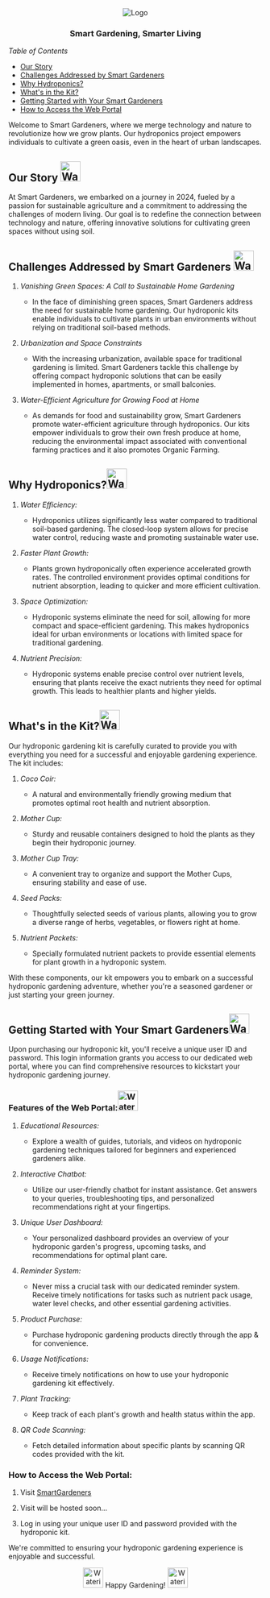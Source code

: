<div align="center">
<picture>
 <source media="(prefers-color-scheme: dark)" srcset="https://i.postimg.cc/WzM5NWSf/image.png">
 <img alt="Logo" src="https://i.postimg.cc/D0xKgPb0/68747470733a2f2f692e706f7374696d672e63632f64317256374662422f6c6f676f2e706e67.png">
</picture>
</div>

<div align="center">

### Smart Gardening, Smarter Living

</div>

*Table of Contents*

- [Our Story](#our-story)
- [Challenges Addressed by Smart Gardeners](#challenges-addressed-by-smart-gardeners)
- [Why Hydroponics?](#why-hydroponics)
- [What's in the Kit?](#whats-in-the-kit)
- [Getting Started with Your Smart Gardeners](#getting-started-with-your-smart-gardeners)
- [How to Access the Web Portal](#how-to-access-the-web-portal)

Welcome to Smart Gardeners, where we merge technology and nature to revolutionize how we grow
plants. Our hydroponics project empowers individuals to cultivate a green oasis, even in the heart
of urban landscapes.

## Our Story [<img src="https://i.postimg.cc/C1FTHfdz/watering-plants.png" alt="Watering Plants" width="40"/>](https://i.postimg.cc/C1FTHfdz/watering-plants.png)

At Smart Gardeners, we embarked on a journey in 2024, fueled by a passion for sustainable
agriculture and a commitment to addressing the challenges of modern living. Our goal is to redefine
the connection between technology and nature, offering innovative solutions for cultivating green
spaces without using soil.

## Challenges Addressed by Smart Gardeners [<img src="https://i.postimg.cc/rFS17hJ0/spider-plant.png" alt="Watering Plants" width="40"/>](https://i.postimg.cc/rFS17hJ0/spider-plant.png)

1. *Vanishing Green Spaces: A Call to Sustainable Home Gardening*

    - In the face of diminishing green spaces, Smart Gardeners address the need for sustainable home
      gardening. Our hydroponic kits enable individuals to cultivate plants in urban environments
      without relying on traditional soil-based methods.

2. *Urbanization and Space Constraints*

    - With the increasing urbanization, available space for traditional gardening is limited. Smart
      Gardeners tackle this challenge by offering compact hydroponic solutions that can be easily
      implemented in homes, apartments, or small balconies.

3. *Water-Efficient Agriculture for Growing Food at Home*
    - As demands for food and sustainability grow, Smart Gardeners promote water-efficient
      agriculture through hydroponics. Our kits empower individuals to grow their own fresh produce
      at home, reducing the environmental impact associated with conventional farming practices and
      it also promotes Organic Farming.

## Why Hydroponics?[<img src="https://i.postimg.cc/Z51h0F2S/nature.png" alt="Watering Plants" width="40"/>](https://i.postimg.cc/Z51h0F2S/nature.png)

1. *Water Efficiency:*

    - Hydroponics utilizes significantly less water compared to traditional soil-based gardening.
      The closed-loop system allows for precise water control, reducing waste and promoting
      sustainable water use.

2. *Faster Plant Growth:*

    - Plants grown hydroponically often experience accelerated growth rates. The controlled
      environment provides optimal conditions for nutrient absorption, leading to quicker and more
      efficient cultivation.

3. *Space Optimization:*

    - Hydroponic systems eliminate the need for soil, allowing for more compact and space-efficient
      gardening. This makes hydroponics ideal for urban environments or locations with limited space
      for traditional gardening.

4. *Nutrient Precision:*
    - Hydroponic systems enable precise control over nutrient levels, ensuring that plants receive
      the exact nutrients they need for optimal growth. This leads to healthier plants and higher
      yields.

## What's in the Kit?[<img src="https://i.postimg.cc/XYXCn4SP/plant.png" alt="Watering Plants" width="40"/>](https://i.postimg.cc/XYXCn4SP/plant.png)

Our hydroponic gardening kit is carefully curated to provide you with everything you need for a
successful and enjoyable gardening experience. The kit includes:

1. *Coco Coir:*

    - A natural and environmentally friendly growing medium that promotes optimal root health and
      nutrient absorption.

2. *Mother Cup:*

    - Sturdy and reusable containers designed to hold the plants as they begin their hydroponic
      journey.

3. *Mother Cup Tray:*

    - A convenient tray to organize and support the Mother Cups, ensuring stability and ease of use.

4. *Seed Packs:*

    - Thoughtfully selected seeds of various plants, allowing you to grow a diverse range of herbs,
      vegetables, or flowers right at home.

5. *Nutrient Packets:*
    - Specially formulated nutrient packets to provide essential elements for plant growth in a
      hydroponic system.

With these components, our kit empowers you to embark on a successful hydroponic gardening
adventure, whether you're a seasoned gardener or just starting your green journey.

## Getting Started with Your Smart Gardeners[<img src="https://i.postimg.cc/L8rB7nYD/worker.png" alt="Watering Plants" width="40"/>](https://i.postimg.cc/L8rB7nYD/worker.png)

Upon purchasing our hydroponic kit, you'll receive a unique user ID and password. This login
information grants you access to our dedicated web portal, where you can find comprehensive
resources to kickstart your hydroponic gardening journey.

### Features of the Web Portal:[<img src="https://i.postimg.cc/sxQ5wzjq/growth.png" alt="Watering Plants" width="40"/>](https://i.postimg.cc/sxQ5wzjq/growth.png)

1. *Educational Resources:*
    - Explore a wealth of guides, tutorials, and videos on hydroponic gardening techniques tailored
      for beginners and experienced gardeners alike.

2. *Interactive Chatbot:*
    - Utilize our user-friendly chatbot for instant assistance. Get answers to your queries,
      troubleshooting tips, and personalized recommendations right at your fingertips.

3. *Unique User Dashboard:*
    - Your personalized dashboard provides an overview of your hydroponic garden's progress,
      upcoming tasks, and recommendations for optimal plant care.

4. *Reminder System:*
    - Never miss a crucial task with our dedicated reminder system. Receive timely notifications for
      tasks such as nutrient pack usage, water level checks, and other essential gardening
      activities.

5. *Product Purchase:*
    - Purchase hydroponic gardening products directly through the app & for convenience.

6. *Usage Notifications:*
    - Receive timely notifications on how to use your hydroponic gardening kit effectively.

7. *Plant Tracking:*
    - Keep track of each plant's growth and health status within the app.

8. *QR Code Scanning:*
    - Fetch detailed information about specific plants by scanning QR codes provided with the kit.

### How to Access the Web Portal:

1. Visit [SmartGardeners](https://smart-gardeners.vercel.app/)

1. Visit will be hosted soon...
1. Log in using your unique user ID and password provided with the hydroponic kit.

We're committed to ensuring your hydroponic gardening experience is enjoyable and successful.

<div align="center">
<img src="https://i.postimg.cc/wxkKpspw/orange-tree.png" alt="Watering Plants" width="40"/>
 Happy Gardening!
<img src="https://i.postimg.cc/wxkKpspw/orange-tree.png" alt="Watering Plants" width="40"/>
</div>